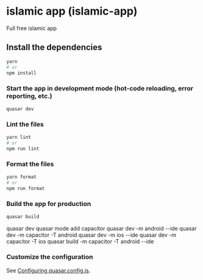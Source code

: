 # islamic app (islamic-app)

Full free islamic app

## Install the dependencies

```bash
yarn
# or
npm install
```

### Start the app in development mode (hot-code reloading, error reporting, etc.)

```bash
quasar dev
```

### Lint the files

```bash
yarn lint
# or
npm run lint
```

### Format the files

```bash
yarn format
# or
npm run format
```

### Build the app for production

```bash
quasar build
```

quasar dev
quasar mode add capacitor
quasar dev -m android --ide
quasar dev -m capacitor -T android
quasar dev -m ios --ide
quasar dev -m capacitor -T ios
quasar build -m capacitor -T android --ide

### Customize the configuration

See [Configuring quasar.config.js](https://v2.quasar.dev/quasar-cli-vite/quasar-config-js).
